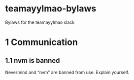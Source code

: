 # teamayylmao-bylaws
Bylaws for the teamayylmao slack

# 1 Communication

## 1.1 nvm is banned

Nevermind and “nvm” are banned from use. Explain yourself.
